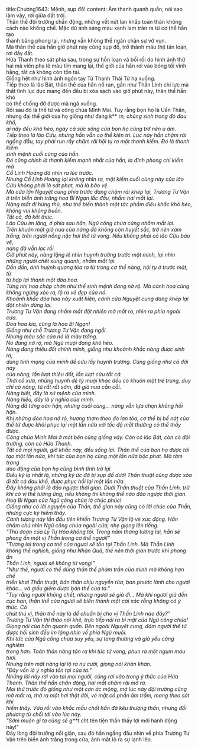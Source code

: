 title:Chương1643: Mệnh, sụp đổ!
content:
Âm thanh quanh quẩn, nói sao làm vậy, rơi giữa đất trời.<br>Thân thể đội trưởng chấn động, những vết nứt lan khắp toàn thân không<br>cách nào khống chế. Mặc dù ánh sáng màu xanh lam tràn ra từ cơ thể hắn tạo<br>thành băng phong lại, nhưng vẫn không thể ngăn chặn sự vỡ vụn.<br>Mà thân thể của hắn giờ phút này cũng sụp đổ, trở thành máu thịt tán loạn,<br>rơi đầy đất.<br>Hứa Thanh theo sát phía sau, trong sự hỗn loạn và bối rối do hình ảnh thứ<br>hai mà viên pha lê màu tím mang lại, thế giới của hắn rơi vào bóng tối vĩnh<br>hằng, tất cả không còn tồn tại.<br>Giống hệt như hình ảnh ngón tay Tử Thanh Thái Tử hạ xuống.<br>Tiếp theo là lão Bát, thân thể của hắn nổ ran, gần như Thần Linh chi lực mà<br>thất tình lục dục mang đến đều bị xóa sạch vào giờ phút này, thân thể hắn khó<br>có thể chống đỡ được mà ngã xuống.<br>Rồi sau đó là thế tử và công chúa Minh Mai. Tuy rằng bọn họ là Uẩn Thần,<br>nhưng đại thế giới của họ giống như đang k** r*n, chúng sinh trong đó đau khổ,<br>ai nấy đều khô héo, ngay cả sức sống của bọn họ cũng trở nên u ám.<br>Tiếp theo là lão Cửu, nhưng hắn vẫn có thể kiên trì. Lúc này hắn chậm rãi<br>ngẩng đầu, tay phải run rẩy chậm rãi hội tụ ra một thanh kiếm. Đó là thanh kiếm<br>sinh mệnh cuối cùng của hắn.<br>Đó cũng chính là thanh kiếm mạnh nhất của hắn, la đỉnh phong chi kiếm mà<br>Cổ Linh Hoàng đã nhìn ra lúc trước.<br>Nhưng Cổ Linh Hoàng lại không nhìn ra, một kiếm cuối cùng này của lão<br>Cửu không phải là sát phạt, mà là bảo vệ.<br>Mà cửa lớn Nguyệt cung phía trước đang chậm rãi khép lại, Trương Tư Vận<br>ở trên biển ánh trăng hoa Bỉ Ngạn lắc đầu, nhắm hai mắt lại.<br>Nàng mất đi hứng thú, như thể biến thành một tác phẩm điêu khắc khô héo,<br>không vui không buồn.<br>Tất cả, đã kết thúc.<br>Lão Cửu im lặng, ở phía sau hắn, Ngũ công chúa cũng nhắm mắt lại.<br>Trên khuôn mặt già nua của nàng đã không còn huyết sắc, trở nên xám<br>trắng, trên người nồng nặc hơi thở tử vong. Nếu không phải có lão Cửu bảo vệ,<br>nàng đã vẫn lạc rồi.<br>Giờ phút này, nàng lặng lẽ nhìn huynh trưởng trước mặt mình, lại nhìn<br>những người chết xung quanh, nhắm mắt lại.<br>Dần dần, ánh huỳnh quang tỏa ra từ trong cơ thể nàng, hội tụ ở trước mặt, từ<br>từ hợp lại thành một đóa hoa.<br>Từng nhị hoa chập chờn như thể sinh mệnh đang nở rộ. Mà cánh hoa cũng<br>không ngừng xòe ra, lộ ra vẻ đẹp của nó.<br>Khoảnh khắc đóa hoa này xuất hiện, cánh cửa Nguyệt cung đang khép lại<br>đột nhiên dừng lại.<br>Trương Tư Vận đang nhắm mắt đột nhiên mở mắt ra, nhìn ra phía ngoài cửa.<br>Đóa hoa kia, cũng là hoa Bỉ Ngạn!<br>Giống như chỗ Trương Tư Vận đang ngồi.<br>Nhưng màu sắc của nó là màu trắng.<br>Nó đang nở rộ, mà Ngũ muội đang khô héo.<br>Nàng đang thiêu đốt chính mình, giống như khoảnh khắc nàng được sinh ra,<br>dùng tính mạng của mình để cứu lấy huynh trưởng. Cũng giống như cả đời này<br>của nàng, lần lượt thiêu đốt, lần lượt cứu tất cả.<br>Thời cổ xưa, những huynh đệ tỷ muội khác đều có khuôn mặt trẻ trung, duy<br>chỉ có nàng, từ rất rất sớm, đã già nua cằn cỗi.<br>Nàng biết, đây là sứ mệnh của mình.<br>Nàng hiểu, đây là ý nghĩa của mình.<br>Nàng đã từng oán hận, nhưng cuối cùng... nàng vẫn lựa chọn không hối hận.<br>Khi những đóa hoa nở rộ, hương thơm theo đó lan tỏa, cơ thể bị bể nát của<br>thế tử được khôi phục lại một lần nữa với tốc độ mắt thường có thể thấy được.<br>Công chúa Minh Mai ở một bên cũng giống vậy. Còn có lão Bát, còn có đội<br>trưởng, còn có Hứa Thanh.<br>Tất cả mọi người, giờ khắc này, đều sống lại. Thân thể của bọn họ được tái<br>tạo một lần nữa, khí tức của bọn họ cũng một lần nữa bộc phát. Mà tâm trạng<br>dao động của bọn họ cũng bình tĩnh trở lại.<br>Điều kỳ lạ nhất là, những ký ức đã bị sụp đổ dưới Thần thuật cũng được xóa<br>đi tất cả đau khổ, được phục hồi lại một lần nữa.<br>Đây không phải là đảo ngược thời gian. Dưới Thần thuật của Thần Linh, trừ<br>khi có vị thế tương ứng, nếu không thì không thể nào đảo ngược thời gian.<br>Hoa Bỉ Ngạn của Ngũ công chúa là chúc phúc!<br>Giống như có lời nguyền của Thần, thế gian này cũng có lời chúc của Thần,<br>nhưng cực kỳ hiếm thấy.<br>Cảnh tượng này lần đầu tiên khiến Trương Tư Vận lộ vẻ xúc động. Hắn<br>chăm chú nhìn Ngũ công chúa ngoài cửa, nhẹ giọng lên tiếng.<br>"Thủ đoạn của Lý Tự Hóa không tồi. Trong năm tháng tương lai, hắn sẽ<br>phong ấn một vị Thần trong cơ thể ngươi!"<br>"Tương lai trong cơ thể của ngươi sẽ tồn tại Thần Linh. Mà Thần Linh<br>không thể nghịch, giống như Nhân Quả, thế nên thời gian trước khi phong ấn<br>Thần Linh, ngươi sẽ không tử vong!"<br>"Như thế, ngươi có thể dùng thân thể phàm trần của mình mà không hạn chế<br>triển khai Thần thuật, bản thân chịu nguyền rủa, ban phước lành cho người<br>khác... và giấu giếm được bản thể của ta."<br>"Tuy rằng ngươi không chết, nhưng ngươi sẽ già đi... Mà khi ngươi già đến<br>cực hạn, thân thể của ngươi sẽ biến thành một cái xác rỗng không có ý thức. Có<br>chút thú vị, thân thể này là để chuẩn bị cho vị Thần Linh nào đây?"<br>Trương Tư Vận thì thào nói khẽ, trực tiếp nói ra bí mật của Ngũ công chúa!<br>Giọng nói của hắn quanh quẩn. Bên ngoài Nguyệt cung, đám người thế tử<br>được hồi sinh đều im lặng nhìn về phía Ngũ muội.<br>Khí tức của Ngũ công chúa suy yếu, sự tang thương và già yếu càng nghiêm<br>trọng hơn. Toàn thân nàng tản ra khí tức tử vong, phun ra một ngụm máu tươi.<br>Nhưng trên mặt nàng lại lộ ra nụ cười, giọng nói khàn khàn.<br>"Đây vốn là ý nghĩa tồn tại của ta."<br>Những lời này rơi vào tai mọi người, cũng rơi vào trong ý thức của Hứa<br>Thanh. Thân thể hắn chấn động, hai mắt chậm rãi mở ra.<br>Mọi thứ trước đó giống như một cơn ác mộng, mà lúc này đội trưởng cũng<br>mở mắt ra, thở ra một hơi thật dài, vẻ mặt có phần âm trầm, mang theo sát khí<br>hiếm thấy. Vừa rồi vào khắc mấu chốt hắn đã kêu thượng thần, nhưng đối<br>phương từ chối tới vào lúc này.<br>"Sớm muộn gì ta cũng sẽ g**t ch*t tên tiện thần thấy lợi mới hành động<br>này!"<br>Đáy lòng đội trưởng nổi giận, sau đó hắn ngẩng đầu nhìn về phía Trương Tư<br>Vận trên biển ánh trăng trong cửa, ánh mắt lộ ra sự lạnh lẽo.
